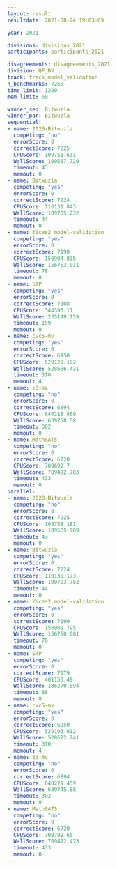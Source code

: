 ```yaml
---
layout: result
resultdate: 2021-08-24 19:03:09

year: 2021

divisions: divisions_2021
participants: participants_2021

disagreements: disagreements_2021
division: QF_BV
track: track_model_validation
n_benchmarks: 7268
time_limit: 1200
mem_limit: 60

winner_seq: Bitwuzla
winner_par: Bitwuzla
sequential:
- name: 2020-Bitwuzla
  competing: "no"
  errorScore: 0
  correctScore: 7225
  CPUScore: 109751.631
  WallScore: 109567.729
  timeout: 43
  memout: 0
- name: Bitwuzla
  competing: "yes"
  errorScore: 0
  correctScore: 7224
  CPUScore: 110131.843
  WallScore: 109705.232
  timeout: 44
  memout: 0
- name: Yices2 model-validation
  competing: "yes"
  errorScore: 0
  correctScore: 7190
  CPUScore: 156904.835
  WallScore: 156753.011
  timeout: 78
  memout: 0
- name: STP
  competing: "yes"
  errorScore: 0
  correctScore: 7108
  CPUScore: 344396.11
  WallScore: 235149.159
  timeout: 159
  memout: 0
- name: cvc5-mv
  competing: "yes"
  errorScore: 0
  correctScore: 6950
  CPUScore: 529129.192
  WallScore: 528686.431
  timeout: 310
  memout: 4
- name: z3-mv
  competing: "no"
  errorScore: 0
  correctScore: 6894
  CPUScore: 640218.869
  WallScore: 639758.58
  timeout: 302
  memout: 0
- name: MathSAT5
  competing: "no"
  errorScore: 0
  correctScore: 6720
  CPUScore: 709692.7
  WallScore: 709492.783
  timeout: 433
  memout: 0
parallel:
- name: 2020-Bitwuzla
  competing: "no"
  errorScore: 0
  correctScore: 7225
  CPUScore: 109758.181
  WallScore: 109565.989
  timeout: 43
  memout: 0
- name: Bitwuzla
  competing: "yes"
  errorScore: 0
  correctScore: 7224
  CPUScore: 110138.173
  WallScore: 109703.782
  timeout: 44
  memout: 0
- name: Yices2 model-validation
  competing: "yes"
  errorScore: 0
  correctScore: 7190
  CPUScore: 156909.795
  WallScore: 156750.681
  timeout: 78
  memout: 0
- name: STP
  competing: "yes"
  errorScore: 0
  correctScore: 7179
  CPUScore: 401150.49
  WallScore: 186270.594
  timeout: 88
  memout: 0
- name: cvc5-mv
  competing: "yes"
  errorScore: 0
  correctScore: 6950
  CPUScore: 529193.012
  WallScore: 528672.241
  timeout: 310
  memout: 4
- name: z3-mv
  competing: "no"
  errorScore: 0
  correctScore: 6894
  CPUScore: 640279.459
  WallScore: 639745.88
  timeout: 302
  memout: 0
- name: MathSAT5
  competing: "no"
  errorScore: 0
  correctScore: 6720
  CPUScore: 709799.65
  WallScore: 709472.473
  timeout: 433
  memout: 0
---
```


